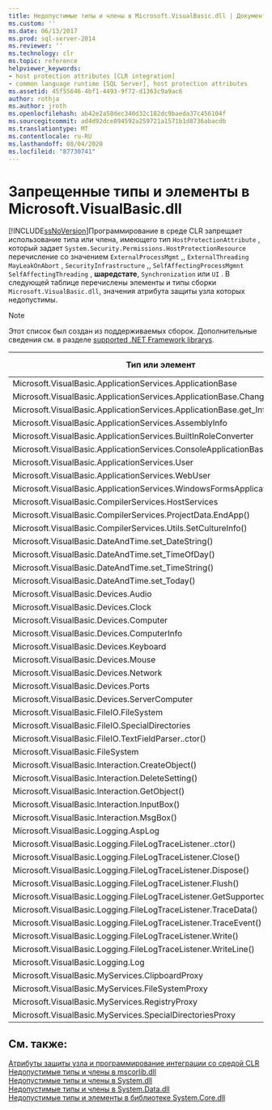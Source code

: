 ```yaml
---
title: Недопустимые типы и члены в Microsoft.VisualBasic.dll | Документация Майкрософт
ms.custom: ''
ms.date: 06/13/2017
ms.prod: sql-server-2014
ms.reviewer: ''
ms.technology: clr
ms.topic: reference
helpviewer_keywords:
- host protection attributes [CLR integration]
- common language runtime [SQL Server], host protection attributes
ms.assetid: 45f55646-4bf1-4493-9f72-d1363c9a9ac6
author: rothja
ms.author: jroth
ms.openlocfilehash: ab42e2a58dec340d32c182dc9baeda37c456104f
ms.sourcegitcommit: ad4d92dce894592a259721a1571b1d8736abacdb
ms.translationtype: MT
ms.contentlocale: ru-RU
ms.lasthandoff: 08/04/2020
ms.locfileid: "87730741"
---
```

# <a name="disallowed-types-and-members-in-microsoftvisualbasicdll"></a>Запрещенные типы и элементы в Microsoft.VisualBasic.dll
  [!INCLUDE[ssNoVersion](../../includes/ssnoversion-md.md)]Программирование в среде CLR запрещает использование типа или члена, имеющего тип `HostProtectionAttribute` , который задает `System.Security.Permissions.HostProtectionResource` перечисление со значением `ExternalProcessMgmt` ,, `ExternalThreading` `MayLeakOnAbort` , `SecurityInfrastructure` ,, `SelfAffectingProcessMgmnt` `SelfAffectingThreading` , **шаредстате**, `Synchronization` или `UI` . В следующей таблице перечислены элементы и типы сборки `Microsoft.VisualBasic.dll`, значения атрибута защиты узла которых недопустимы.  
  
> [!NOTE]  
>  Этот список был создан из поддерживаемых сборок. Дополнительные сведения см. в разделе [supported .NET Framework librarys](../clr-integration/database-objects/supported-net-framework-libraries.md).  
  
|**Тип или элемент**|**Значения атрибутов защиты узла**|  
|------------------------|------------------------|  
|Microsoft.VisualBasic.ApplicationServices.ApplicationBase|ExternalProcessMgmt|  
|Microsoft.VisualBasic.ApplicationServices.ApplicationBase.ChangeCulture()|ExternalProcessMgmt|  
|Microsoft.VisualBasic.ApplicationServices.ApplicationBase.get_Info()|ExternalProcessMgmt|  
|Microsoft.VisualBasic.ApplicationServices.AssemblyInfo|ExternalProcessMgmt|  
|Microsoft.VisualBasic.ApplicationServices.BuiltInRoleConverter|SharedState|  
|Microsoft.VisualBasic.ApplicationServices.ConsoleApplicationBase|ExternalProcessMgmt|  
|Microsoft.VisualBasic.ApplicationServices.User|ExternalProcessMgmt|  
|Microsoft.VisualBasic.ApplicationServices.WebUser|ExternalProcessMgmt|  
|Microsoft.VisualBasic.ApplicationServices.WindowsFormsApplicationBase|ExternalProcessMgmt|  
|Microsoft.VisualBasic.CompilerServices.HostServices|SharedState|  
|Microsoft.VisualBasic.CompilerServices.ProjectData.EndApp()|SelfAffectingProcessMgmt|  
|Microsoft.VisualBasic.CompilerServices.Utils.SetCultureInfo()|SelfAffectingThreading|  
|Microsoft.VisualBasic.DateAndTime.set_DateString()|ExternalProcessMgmt|  
|Microsoft.VisualBasic.DateAndTime.set_TimeOfDay()|ExternalProcessMgmt|  
|Microsoft.VisualBasic.DateAndTime.set_TimeString()|ExternalProcessMgmt|  
|Microsoft.VisualBasic.DateAndTime.set_Today()|ExternalProcessMgmt|  
|Microsoft.VisualBasic.Devices.Audio|ExternalProcessMgmt|  
|Microsoft.VisualBasic.Devices.Clock|ExternalProcessMgmt|  
|Microsoft.VisualBasic.Devices.Computer|ExternalProcessMgmt|  
|Microsoft.VisualBasic.Devices.ComputerInfo|ExternalProcessMgmt|  
|Microsoft.VisualBasic.Devices.Keyboard|ExternalProcessMgmt|  
|Microsoft.VisualBasic.Devices.Mouse|ExternalProcessMgmt|  
|Microsoft.VisualBasic.Devices.Network|ExternalProcessMgmt|  
|Microsoft.VisualBasic.Devices.Ports|ExternalProcessMgmt|  
|Microsoft.VisualBasic.Devices.ServerComputer|ExternalProcessMgmt|  
|Microsoft.VisualBasic.FileIO.FileSystem|ExternalProcessMgmt|  
|Microsoft.VisualBasic.FileIO.SpecialDirectories|ExternalProcessMgmt|  
|Microsoft.VisualBasic.FileIO.TextFieldParser..ctor()|ExternalProcessMgmt|  
|Microsoft.VisualBasic.FileSystem|ExternalProcessMgmt|  
|Microsoft.VisualBasic.Interaction.CreateObject()|ExternalProcessMgmt|  
|Microsoft.VisualBasic.Interaction.DeleteSetting()|ExternalProcessMgmt|  
|Microsoft.VisualBasic.Interaction.GetObject()|ExternalProcessMgmt|  
|Microsoft.VisualBasic.Interaction.InputBox()|ИП|  
|Microsoft.VisualBasic.Interaction.MsgBox()|ИП|  
|Microsoft.VisualBasic.Logging.AspLog|ExternalProcessMgmt|  
|Microsoft.VisualBasic.Logging.FileLogTraceListener..ctor()|ExternalProcessMgmt|  
|Microsoft.VisualBasic.Logging.FileLogTraceListener.Close()|Синхронизация|  
|Microsoft.VisualBasic.Logging.FileLogTraceListener.Dispose()|Синхронизация|  
|Microsoft.VisualBasic.Logging.FileLogTraceListener.Flush()|Синхронизация|  
|Microsoft.VisualBasic.Logging.FileLogTraceListener.GetSupportedAttributes()|Синхронизация|  
|Microsoft.VisualBasic.Logging.FileLogTraceListener.TraceData()|Синхронизация|  
|Microsoft.VisualBasic.Logging.FileLogTraceListener.TraceEvent()|Синхронизация|  
|Microsoft.VisualBasic.Logging.FileLogTraceListener.Write()|Синхронизация|  
|Microsoft.VisualBasic.Logging.FileLogTraceListener.WriteLine()|Синхронизация|  
|Microsoft.VisualBasic.Logging.Log|ExternalProcessMgmt|  
|Microsoft.VisualBasic.MyServices.ClipboardProxy|ExternalProcessMgmt|  
|Microsoft.VisualBasic.MyServices.FileSystemProxy|ExternalProcessMgmt|  
|Microsoft.VisualBasic.MyServices.RegistryProxy|ExternalProcessMgmt|  
|Microsoft.VisualBasic.MyServices.SpecialDirectoriesProxy|ExternalProcessMgmt|  
  
## <a name="see-also"></a>См. также:  
 [Атрибуты защиты узла и программирование интеграции со средой CLR](host-protection-attributes-and-clr-integration-programming.md)   
 [Недопустимые типы и члены в mscorlib.dll](disallowed-types-and-members-in-mscorlib-dll.md)   
 [Недопустимые типы и члены в System.dll](disallowed-types-and-members-in-system-dll.md)   
 [Недопустимые типы и члены в System.Data.dll](disallowed-types-and-members-in-system-data-dll.md)   
 [Недопустимые типы и элементы в библиотеке System.Core.dll](disallowed-types-and-members-in-system-core-dll.md)  
  
  
